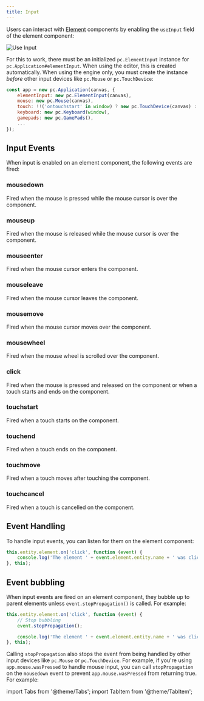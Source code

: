 ```yaml
---
title: Input
---
```


Users can interact with [Element][1] components by enabling the `useInput` field of the element component:

![Use Input](/img/user-manual/assets/fonts/use-input.png)

For this to work, there must be an initialized `pc.ElementInput` instance for `pc.Application#elementInput`. When using the editor, this is created automatically. When using the engine only, you must create the instance *before* other input devices like `pc.Mouse` or `pc.TouchDevice`:

```javascript
const app = new pc.Application(canvas, {
    elementInput: new pc.ElementInput(canvas),
    mouse: new pc.Mouse(canvas),
    touch: !!('ontouchstart' in window) ? new pc.TouchDevice(canvas) : null,
    keyboard: new pc.Keyboard(window),
    gamepads: new pc.GamePads(),
    ...
});
```

## Input Events

When input is enabled on an element component, the following events are fired:

### mousedown

Fired when the mouse is pressed while the mouse cursor is over the component.

### mouseup

Fired when the mouse is released while the mouse cursor is over the component.

### mouseenter

Fired when the mouse cursor enters the component.

### mouseleave

Fired when the mouse cursor leaves the component.

### mousemove

Fired when the mouse cursor moves over the component.

### mousewheel

Fired when the mouse wheel is scrolled over the component.

### click

Fired when the mouse is pressed and released on the component or when a touch starts and ends on the component.

### touchstart

Fired when a touch starts on the component.

### touchend

Fired when a touch ends on the component.

### touchmove

Fired when a touch moves after touching the component.

### touchcancel

Fired when a touch is cancelled on the component.

## Event Handling

To handle input events, you can listen for them on the element component:

```javascript
this.entity.element.on('click', function (event) {
    console.log('The element ' + event.element.entity.name + ' was clicked.');
}, this);
```

## Event bubbling

When input events are fired on an element component, they bubble up to parent elements unless `event.stopPropagation()` is called. For example:

```javascript
this.entity.element.on('click', function (event) {
    // Stop bubbling
    event.stopPropagation();

    console.log('The element ' + event.element.entity.name + ' was clicked.');
}, this);
```

Calling `stopPropagation` also stops the event from being handled by other input devices like `pc.Mouse` or `pc.TouchDevice`. For example, if you're using `app.mouse.wasPressed` to handle mouse input, you can call `stopPropagation` on the `mousedown` event to prevent `app.mouse.wasPressed` from returning true. For example:

import Tabs from '@theme/Tabs';
import TabItem from '@theme/TabItem';

<Tabs defaultValue="classic" groupId='script-code'>
<!-- <TabItem  value="esm" label="ESM">

```javascript
import { Script, MOUSEBUTTON_LEFT } from 'playcanvas';

export class InputScript extends Script {
    static scriptName = "inputScript";

    initialize() {
        this.entity.element.on('mousedown', (evt) => {
            evt.stopPropagation();
        }, this);
    }

    update(dt) {
        if (this.app.mouse.wasPressed(MOUSEBUTTON_LEFT)) {
            // do something when the left button was pressed.
            // this will not be called if the button was pressed on the Element
            // because we call stopPropagation
        }
    }
}

```

</TabItem> -->
<TabItem value="classic" label="Classic">

```javascript
var InputScript = pc.createScript('inputScript');

InputScript.prototype.initialize = function () {
    this.entity.element.on('mousedown', function (evt) {
        evt.stopPropagation();
    }, this);
},

InputScript.prototype.update = function (dt) {
    if (this.app.mouse.wasPressed(pc.MOUSEBUTTON_LEFT)) {
        // do something when the left button was pressed.
        // this will not be called if the button was pressed on the Element
        // because we call stopPropagation
    }
}
```

</TabItem>
</Tabs>

## Mouse and Touch Event Conflicts in Google Chrome

Google Chrome simulates mouse events on touch devices as well. This can cause unexpected behavior. For example, if you hide a button immediately after a click event, other UI elements behind it may receive unwanted click events.

To prevent this behavior, you can call the ```preventDefault()``` method of the native event object on the ```pc.EVENT_TOUCHEND``` event:

Here is a small script to include once in your scene:

<Tabs defaultValue="classic" groupId='script-code'>
<!-- <TabItem  value="esm" label="ESM">

```javascript
import { Script, EVENT_TOUCHEND } from 'playcanvas';

export class TouchFix extends Script {
    static scriptname = "touchFix";

    initialize () {
        // 터치를 지원하는 장치에서만 터치 이벤트를 등록합니다
        const touch = this.app.touch;
        if (touch) {
        touch.on(EVENT_TOUCHEND, function(event) {
            // 터치 이벤트 후에 마우스 클릭 이벤트가 실행되는 것을 방지합니다.
            event.event.preventDefault();
        });
        }
    }
}
```

</TabItem> -->
<TabItem value="classic" label="Classic">

```javascript
var TouchFix = pc.createScript('touchFix');

// initialize code called once per entity
TouchFix.prototype.initialize = function() {
    // Register touch events only on devices that support touch
    const touch = this.app.touch;
    if (touch) {
        touch.on(pc.EVENT_TOUCHEND, function(event) {
            // Prevent mouse click events from firing after touch events.
            event.event.preventDefault();
        });
    }
};
```

</TabItem>
</Tabs>

[1]: /user-manual/scenes/components/element/
